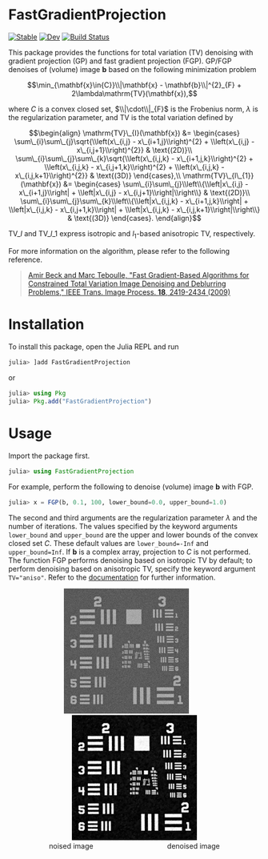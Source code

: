 # FastGradientProjection

[![Stable](https://img.shields.io/badge/docs-stable-blue.svg)](https://syoshida1983.github.io/FastGradientProjection.jl/stable/)
[![Dev](https://img.shields.io/badge/docs-dev-blue.svg)](https://syoshida1983.github.io/FastGradientProjection.jl/dev/)
[![Build Status](https://github.com/syoshida1983/FastGradientProjection.jl/actions/workflows/CI.yml/badge.svg?branch=main)](https://github.com/syoshida1983/FastGradientProjection.jl/actions/workflows/CI.yml?query=branch%3Amain)

This package provides the functions for total variation (TV) denoising with gradient projection (GP) and fast gradient projection (FGP). GP/FGP denoises of (volume) image $\mathbf{b}$ based on the following minimization problem

$$\min_{\mathbf{x}\in{C}}\\|\mathbf{x} - \mathbf{b}\\|^{2}_{F} + 2\lambda\mathrm{TV}(\mathbf{x}),$$

where $C$ is a convex closed set, $\\|\cdot\\|_{F}$ is the Frobenius norm, $\lambda$ is the regularization parameter, and $\mathrm{TV}$ is the total variation defined by

$$\begin{align}
    \mathrm{TV}\_{I}(\mathbf{x}) &=
    \begin{cases}
        \sum\_{i}\sum\_{j}\sqrt{\\left(x\_{i,j} - x\_{i+1,j}\\right)^{2} + \\left(x\_{i,j} - x\_{i,j+1}\\right)^{2}} & \text{(2D)}\\
        \sum\_{i}\sum\_{j}\sum\_{k}\sqrt{\\left(x\_{i,j,k} - x\_{i+1,j,k}\\right)^{2} + \\left(x\_{i,j,k} - x\_{i,j+1,k}\\right)^{2} + \\left(x\_{i,j,k} - x\_{i,j,k+1}\\right)^{2}} & \text{(3D)}
    \end{cases},\\
    \mathrm{TV}\_{l\_{1}}(\mathbf{x}) &=
    \begin{cases}
        \sum\_{i}\sum\_{j}\\left\\{\\left|x\_{i,j} - x\_{i+1,j}\\right| + \\left|x\_{i,j} - x\_{i,j+1}\\right|\\right\\} & \text{(2D)}\\
        \sum\_{i}\sum\_{j}\sum\_{k}\\left\\{\\left|x\_{i,j,k} - x\_{i+1,j,k}\\right| + \\left|x\_{i,j,k} - x\_{i,j+1,k}\\right| + \\left|x\_{i,j,k} - x\_{i,j,k+1}\\right|\\right\\} & \text{(3D)}
    \end{cases}.
\end{align}$$

$\mathrm{TV}\_{I}$ and $\mathrm{TV}\_{l\_{1}}$ express isotropic and $l_{1}$-based anisotropic TV, respectively.

For more information on the algorithm, please refer to the following reference.

> [Amir Beck and Marc Teboulle, "Fast Gradient-Based Algorithms for Constrained Total Variation Image Denoising and Deblurring Problems," IEEE Trans. Image Process. **18**, 2419-2434 (2009)](https://doi.org/10.1109/TIP.2009.2028250)

# Installation

To install this package, open the Julia REPL and run

```julia
julia> ]add FastGradientProjection
```

or

```julia
julia> using Pkg
julia> Pkg.add("FastGradientProjection")
```

# Usage

Import the package first.

```julia
julia> using FastGradientProjection
```

For example, perform the following to denoise (volume) image $\mathbf{b}$ with FGP.

```julia
julia> x = FGP(b, 0.1, 100, lower_bound=0.0, upper_bound=1.0)
```

The second and third arguments are the regularization parameter $\lambda$ and the number of iterations. The values specified by the keyword arguments `lower_bound` and `upper_bound` are the upper and lower bounds of the convex closed set $C$. These default values are `lower_bound=-Inf` and `upper_bound=Inf`. If $\mathbf{b}$ is a complex array, projection to $C$ is not performed. The function FGP performs denoising based on isotropic TV by default; to perform denoising based on anisotropic TV, specify the keyword argument `TV="aniso"`. Refer to the [documentation](https://syoshida1983.github.io/FastGradientProjection.jl/stable/) for further information.

<p align="center">
    <img src="https://github.com/syoshida1983/FastGradientProjection.jl/blob/images/noised.jpg" width="250px">
    &emsp;&emsp;
    <img src="https://github.com/syoshida1983/FastGradientProjection.jl/blob/images/denoised.jpg" width="250px">
    <br>
    noised image
    &emsp;&emsp;&emsp;&emsp;&emsp;&emsp;&emsp;&emsp;&emsp;&emsp;
    denoised image
</p>
